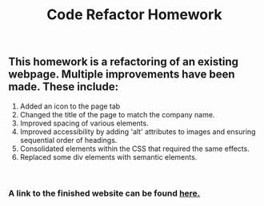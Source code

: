 <h1 style= "text-align: center;">Code Refactor Homework</h1>
<br>
<h2>This homework is a refactoring of an existing webpage. Multiple improvements have been made. These include:</h2>
<ol>
    <li>Added an icon to the page tab</li>
    <li>Changed the title of the page to match the company name.</li>
    <li>Improved spacing of various elements.</li>
    <li>Improved accessibility by adding 'alt' attributes to images and ensuring sequential order of headings.</li>
    <li>Consolidated elements within the CSS that required the same effects.</li>
    <li>Replaced some div elements with semantic elements.</li>
</ol>
<br>
<h3>A link to the finished website can be found <a href="https://joegreenwoodjr.github.io/code_refactor/">here.</h3>


